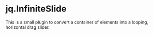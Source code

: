 jq.InfiniteSlide
================

This is a small plugin to convert a container of elements into a looping, horizontal drag slider.
